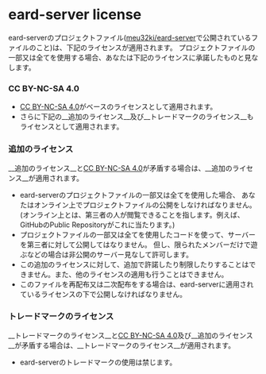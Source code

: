 # eard-server license
eard-serverのプロジェクトファイル([meu32ki/eard-server][]で公開されているファイルのこと)は、下記のライセンスが適用されます。
プロジェクトファイルの一部又は全てを使用する場合、あなたは下記のライセンスに承諾したものと見なします。


### CC BY-NC-SA 4.0
- [CC BY-NC-SA 4.0][]がベースのライセンスとして適用されます。
- さらに下記の__追加のライセンス__及び__トレードマークのライセンス__もライセンスとして適用されます。


### 追加のライセンス
__追加のライセンス__と[CC BY-NC-SA 4.0][]が矛盾する場合は、__追加のライセンス__が適用されます。
- eard-serverのプロジェクトファイルの一部又は全てを使用した場合、
  あなたはオンライン上でプロジェクトファイルの公開をしなければなりません。
  (オンライン上とは、第三者の人が閲覧できることを指します。例えば、GitHubのPublic Repositoryがこれに当たります。)
- プロジェクトファイルの一部又は全てを使用したコードを使って、サーバーを第三者に対して公開してはなりません。
  但し、限られたメンバーだけで遊ぶなどの場合は非公開のサーバー見なして許可します。
- この追加のライセンスに対して、追加で許諾したり制限したりすることはできません。また、他のライセンスの適用も行うことはできません。
- このファイルを再配布又は二次配布をする場合は、eard-serverに適用されているライセンスの下で公開しなければなりません。


### トレードマークのライセンス
__トレードマークのライセンス__と[CC BY-NC-SA 4.0][]及び__追加のライセンス__が矛盾する場合は、__トレードマークのライセンス__が適用されます。
- eard-serverのトレードマークの使用は禁じます。



[meu32ki/eard-server]: https://github.com/meu32ki/eard-server
[CC BY-NC-SA 4.0]: https://creativecommons.org/licenses/by-nc-sa/4.0/legalcode
